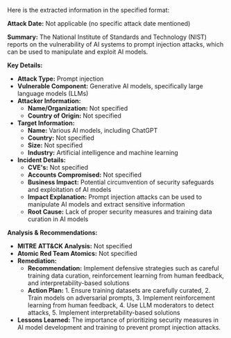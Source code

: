 Here is the extracted information in the specified format:

**Attack Date:** Not applicable (no specific attack date mentioned)

**Summary:** The National Institute of Standards and Technology (NIST) reports on the vulnerability of AI systems to prompt injection attacks, which can be used to manipulate and exploit AI models.

**Key Details:**

* **Attack Type:** Prompt injection
* **Vulnerable Component:** Generative AI models, specifically large language models (LLMs)
* **Attacker Information:**
	+ **Name/Organization:** Not specified
	+ **Country of Origin:** Not specified
* **Target Information:**
	+ **Name:** Various AI models, including ChatGPT
	+ **Country:** Not specified
	+ **Size:** Not specified
	+ **Industry:** Artificial intelligence and machine learning
* **Incident Details:**
	+ **CVE's:** Not specified
	+ **Accounts Compromised:** Not specified
	+ **Business Impact:** Potential circumvention of security safeguards and exploitation of AI models
	+ **Impact Explanation:** Prompt injection attacks can be used to manipulate AI models and extract sensitive information
	+ **Root Cause:** Lack of proper security measures and training data curation in AI models

**Analysis & Recommendations:**

* **MITRE ATT&CK Analysis:** Not specified
* **Atomic Red Team Atomics:** Not specified
* **Remediation:**
	+ **Recommendation:** Implement defensive strategies such as careful training data curation, reinforcement learning from human feedback, and interpretability-based solutions
	+ **Action Plan:** 1. Ensure training datasets are carefully curated, 2. Train models on adversarial prompts, 3. Implement reinforcement learning from human feedback, 4. Use LLM moderators to detect attacks, 5. Implement interpretability-based solutions
* **Lessons Learned:** The importance of prioritizing security measures in AI model development and training to prevent prompt injection attacks.
